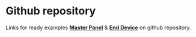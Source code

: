 # Github repository
Links for ready examples **[Master Panel](https://github.com/ST-TOMAS-Workshop/stm32u0_workshop/tree/main/hands_on_ready/MasterPanel)** & **[End Device](https://github.com/ST-TOMAS-Workshop/stm32u0_workshop/tree/main/hands_on_ready/EndDevice)** on github repository.

